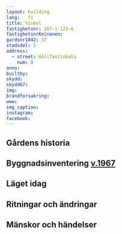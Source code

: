 ```yaml
---
layout: building
lang:   fi
title: Vinkel
fastighetsnr: 287-1-123-6
fastighetsnrKeinanen:
gardsnr1842: 37
stadsdel: 1
address:
  - street: Hållfastinkatu
    num: 8
anno:
builtby:
skydd:
skydd67:
img:
brandforsakring:
www:
img_caption:
instagram:
facebook:
---
```


## Gårdens historia

## Byggnadsinventering <a href="/sources/keinanen_karki.pdf">v.1967</a>

## Läget idag

## Ritningar och ändringar

## Mänskor och händelser
